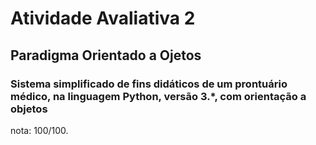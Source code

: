 <h1><b>Atividade Avaliativa 2</b></h1>
<h2><b>Paradigma Orientado a Ojetos</b></h2>
<h3>Sistema simplificado de fins didáticos de um prontuário médico, na linguagem Python,
versão 3.*, com orientação a objetos</h3>
<p>nota: 100/100.
